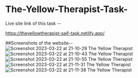 # The-Yellow-Therapist-Task-
Live site link of this task --

https://theyellowtherapist-saif-task.netlify.app/

##Screenshots of the website--
![Screenshot 2023-03-22 at 21-10-29 The Yellow Therapist](https://user-images.githubusercontent.com/57108914/226951341-be8447f4-4503-4996-88a7-e2cd9db7134c.png)
![Screenshot 2023-03-22 at 21-10-43 The Yellow Therapist](https://user-images.githubusercontent.com/57108914/226951359-58b17174-73e2-4e5b-b0da-971e450b0987.png)
![Screenshot 2023-03-22 at 21-10-55 The Yellow Therapist](https://user-images.githubusercontent.com/57108914/226951379-5e03f083-5916-4b35-a4a8-c83dbc7de503.png)
![Screenshot 2023-03-22 at 21-11-31 The Yellow Therapist](https://user-images.githubusercontent.com/57108914/226951401-6e9496d0-31cd-4fa0-b141-068947eb06fa.png)
![Screenshot 2023-03-22 at 21-11-38 The Yellow Therapist](https://user-images.githubusercontent.com/57108914/226951434-0120c6a8-d2ff-4e06-a271-73baeebc9459.png)
